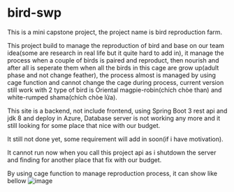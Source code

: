 # bird-swp
This is a mini capstone project, the project name is bird reproduction farm.

This project build to manage the reproduction of bird and base on our team idea(some are research in real life but it quite hard to add in), it manage the process when a couple of birds is paired and reproduct, then nourish and after all is seperate them when all the birds in this cage are grow up(adult phase and not change feather), the process almost is managed by using cage function and cannot change the cage during process, current version still work with 2 type of bird is Oriental magpie-robin(chích chòe than) and white-rumped shama(chích chòe lửa).

This site is a backend, not include frontend, using Spring Boot 3 rest api and jdk 8 and deploy in Azure, Database server is not working any more and it still looking for some place that nice with our budget.

It still not done yet, some requirement will add in soon(if i have motivation).

It cannot run now when you call this project api as i shutdown the server and finding for another place that fix with our budget.

By using cage function to manage reproduction process, it can show like bellow
![image](https://github.com/tong-normal-guy/bird-swp/assets/84325340/5501d320-82d0-4126-b04a-c3e14aa665e3)

